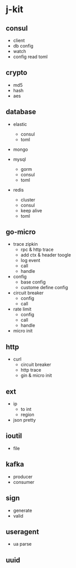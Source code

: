 # j-kit

## consul

-   client
-   db config
-   watch
-   config read toml

## crypto

-   md5
-   hash
-   aes

## database

-   elastic
    -   consul
    -   toml

-   mongo

-   mysql
    -   gorm
    -   consul
    -   toml

-   redis
    -   cluster
    -   consul
    -   keep alive
    -   toml

## go-micro

-   trace zipkin
    -   rpc & http trace
    -   add ctx & header toogle
    -   log event
    -   call
    -   handle
-   config
    -   base config
    -   custome define config
-   circuit breaker
    -   config
    -   call
-   rate limit
    -   config
    -   call
    -   handle
-   micro init

## http

-   curl
    -   circuit breaker
    -   http trace
    -   gin & micro init


## ext

-   ip
    -   to int
    -   region
-   json pretty

## ioutil

-   file

## kafka

-   producer
-   consumer

## sign

-   generate
-   valid

## useragent

-   ua parse

## uuid
